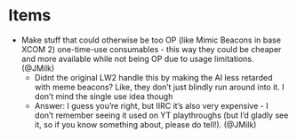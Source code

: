 # Items
* Make stuff that could otherwise be too OP (like Mimic Beacons in base XCOM 2) one-time-use consumables - this way they could be cheaper and more available while not being OP due to usage limitations. (@JMilk)
  * Didnt the original LW2 handle this by making the AI less retarded with meme beacons? Like, they don’t just blindly run around into it. I don’t mind the single use idea though
  * Answer: I guess you’re right, but IIRC it’s also very expensive - I don’t remember seeing it used on YT playthroughs (but I’d gladly see it, so if you know something about, please do tell!). (@JMilk)

